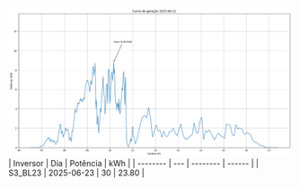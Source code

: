 ![My Image](23_06_2025-S3_BL23.png)
| Inversor | Dia | Potência | kWh    |
| -------- | --- | -------- | ------ |
| S3_BL23       | 2025-06-23  | 30       | 23.80 |